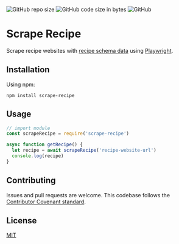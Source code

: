 ![GitHub repo size](https://img.shields.io/github/repo-size/sophi-li/scrape-recipe.svg?style=for-the-badge) ![GitHub code size in bytes](https://img.shields.io/github/languages/code-size/sophi-li/scrape-recipe.svg?style=for-the-badge) ![GitHub](https://img.shields.io/github/license/sophi-li/scrape-recipe.svg?style=for-the-badge)

# Scrape Recipe

Scrape recipe websites with [recipe schema data](https://schema.org/Recipe) using [Playwright](https://github.com/microsoft/playwright).

## Installation

Using npm:

```
npm install scrape-recipe
```

## Usage

```js
// import module
const scrapeRecipe = require('scrape-recipe')

async function getRecipe() {
  let recipe = await scrapeRecipe('recipe-website-url')
  console.log(recipe)
}
```

## Contributing

Issues and pull requests are welcome. This codebase follows the [Contributor Covenant standard](https://github.com/sophi-li/scrape-recipe/blob/master/CODE_OF_CONDUCT.md).

## License

[MIT](https://github.com/sophi-li/scrape-recipe/blob/master/LICENSE)
